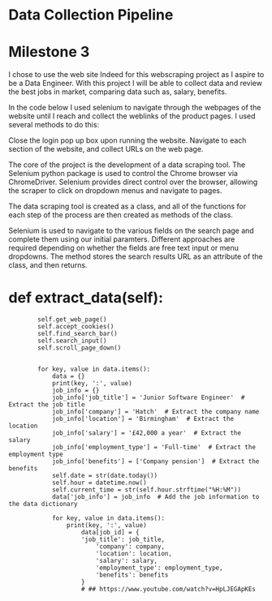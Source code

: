 # Data Collection Pipeline

# Milestone 3 
I chose to use the web site Indeed for this webscraping project as I aspire to be a Data Engineer. With this project I will be able to collect data and review the best jobs in market, comparing data such as, salary, benefits. 

In the code below I used selenium to navigate through the webpages of the website until I reach and collect the weblinks of the product pages. I used several methods to do this:

Close the login pop up box upon running the website.
Navigate to each section of the website, and collect URLs on the web page. 

The core of the project is the development of a data scraping tool. The Selenium python package is used to control the Chrome browser via ChromeDriver. Selenium provides direct control over the browser, allowing the scraper to click on dropdown menus and navigate to pages.

The data scraping tool is created as a class, and all of the functions for each step of the process are then created as methods of the class.

Selenium is used to navigate to the various fields on the search page and complete them using our initial paramters. Different approaches are required depending on whether the fields are free text input or menu dropdowns.
The method stores the search results URL as an attribute of the class, and then returns.

# def extract_data(self):
            self.get_web_page()
            self.accept_cookies()
            self.find_search_bar()
            self.search_input()
            self.scroll_page_down()

            
            for key, value in data.items():
                data = {}
                print(key, ':', value)
                job_info = {}
                job_info['job_title'] = 'Junior Software Engineer'  # Extract the job title
                job_info['company'] = 'Hatch'  # Extract the company name
                job_info['location'] = 'Birmingham'  # Extract the location
                job_info['salary'] = '£42,000 a year'  # Extract the salary
                job_info['employment_type'] = 'Full-time'  # Extract the employment type
                job_info['benefits'] = ['Company pension']  # Extract the benefits
                self.date = str(date.today())
                self.hour = datetime.now()
                self.current_time = str(self.hour.strftime("%H:%M"))
                data['job_info'] = job_info  # Add the job information to the data dictionary

                for key, value in data.items():
                    print(key, ':', value)
                        data[job_id] = {
                        'job_title': job_title,
                            'company': company,
                            'location': location,
                            'salary': salary,
                            'employment_type': employment_type,
                            'benefits': benefits
                        }
                        # ## https://www.youtube.com/watch?v=HpLJEGApKEs